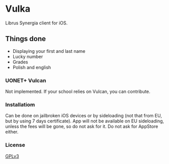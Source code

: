 # Vulka
Librus Synergia client for iOS.

## Things done
- Displaying your first and last name
- Lucky number
- Grades
- Polish and english

### UONET+ Vulcan
Not implemented. If your school relies on Vulcan, you can contribute.

### Installatiom
Can be done on jailbroken iOS devices or by sideloading (not that from EU, but by using 7 days certificate).
App will not be available on EU sideloading, unless the fees will be gone, so do not ask for it.
Do not ask for AppStore either.

### License
[GPLv3](LICENSE)
